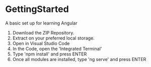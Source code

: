 # GettingStarted
A basic set up for learning Angular
1. Download the ZIP Repository.
2. Extract on your preferred local storage.
3. Open in Visual Studio Code
4. In the Code, open the 'Integrated Terminal'
5. Type 'npm install' and press ENTER
6. Once all modules are installed, type 'ng serve' and press ENTER
